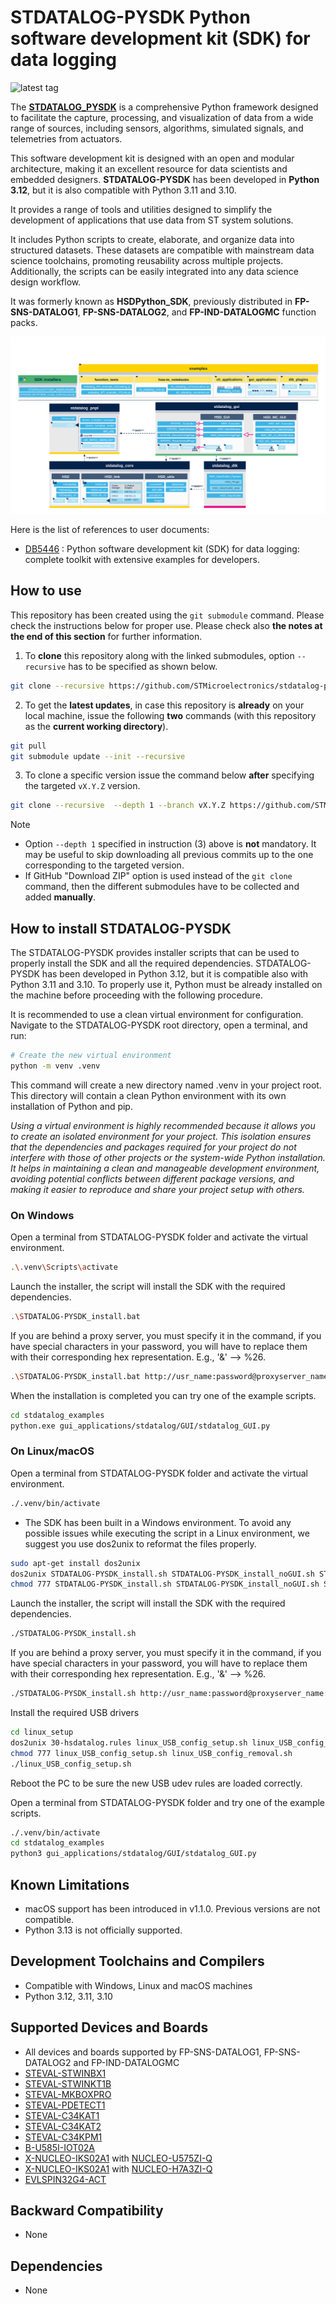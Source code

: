 # STDATALOG-PYSDK Python software development kit (SDK) for data logging

![latest tag](https://img.shields.io/github/v/tag/STMicroelectronics/stdatalog-pysdk.svg?color=brightgreen)

The **[STDATALOG_PYSDK](https://github.com/STMicroelectronics/stdatalog-pysdk)** is a comprehensive Python framework designed to
facilitate the capture, processing, and visualization of data from a wide range of
sources, including sensors, algorithms, simulated signals, and telemetries from
actuators.

This software development kit is designed with an open and modular architecture,
making it an excellent resource for data scientists and embedded designers.
**STDATALOG-PYSDK** has been developed in **Python 3.12**, but it is also compatible with Python 3.11 and 3.10.

It provides a range of tools and utilities designed to simplify the development of
applications that use data from ST system solutions.

It includes Python scripts to create, elaborate, and organize data into structured
datasets. These datasets are compatible with mainstream data science toolchains,
promoting reusability across multiple projects. Additionally, the scripts can be easily
integrated into any data science design workflow.

It was formerly known as **HSDPython_SDK**, previously distributed in **FP-SNS-DATALOG1**, **FP-SNS-DATALOG2**, and **FP-IND-DATALOGMC** function packs.

![](_htmresc/STDATALOG-PYSDK_Software_Architecture.svg)

Here is the list of references to user documents:

- [DB5446](https://www.st.com/resource/en/data_brief/stdatalog-pysdk.pdf) : Python software development kit (SDK) for data logging: complete toolkit with
extensive examples for developers.

## How to use

This repository has been created using the `git submodule` command. Please check the instructions below for proper use. Please check also **the notes at the end of this section** for further information.

1. To **clone** this repository along with the linked submodules, option `--recursive` has to be specified as shown below.

```bash
git clone --recursive https://github.com/STMicroelectronics/stdatalog-pysdk.git
```

2. To get the **latest updates**, in case this repository is **already** on your local machine, issue the following **two** commands (with this repository as the **current working directory**).

```bash
git pull
git submodule update --init --recursive
```

3. To clone a specific version issue the command below **after** specifying the targeted `vX.Y.Z` version.

```bash
git clone --recursive  --depth 1 --branch vX.Y.Z https://github.com/STMicroelectronics/stdatalog-pysdk.git
```

> [!NOTE]
> * Option `--depth 1` specified in instruction (3) above is **not** mandatory. It may be useful to skip downloading all previous commits up to the one corresponding to the targeted version.
> * If GitHub "Download ZIP" option is used instead of the `git clone` command, then the different submodules have to be collected and added **manually**.

## How to install STDATALOG-PYSDK 

The STDATALOG-PYSDK provides installer scripts that can be used to properly install the SDK and all the required dependencies.
STDATALOG-PYSDK has been developed in Python 3.12, but it is compatible also with Python 3.11 and 3.10.
To properly use it, Python must be already installed on the machine before proceeding with the following procedure.

It is recommended to use a clean virtual environment for configuration. Navigate to the STDATALOG-PYSDK root directory, open a 
terminal, and run:
```sh
# Create the new virtual environment
python -m venv .venv
```
This command will create a new directory named .venv in your project root. This directory will contain a clean Python environment 
with its own installation of Python and pip.

*Using a virtual environment is highly recommended because it allows you to create an isolated environment for your project. 
This isolation ensures that the dependencies and packages required for your project do not interfere with those of other projects 
or the system-wide Python installation. It helps in maintaining a clean and manageable development environment, avoiding potential 
conflicts between different package versions, and making it easier to reproduce and share your project setup with others.*

### On Windows

Open a terminal from STDATALOG-PYSDK folder and activate the virtual environment.
```sh
.\.venv\Scripts\activate
```
Launch the installer, the script will install the SDK with the required dependencies.
```sh
.\STDATALOG-PYSDK_install.bat
```
If you are behind a proxy server, you must specify it in the command, if you have special characters in your password, you will have to replace them with their corresponding hex representation. E.g., '&' --> %26.
```sh
.\STDATALOG-PYSDK_install.bat http://usr_name:password@proxyserver_name:port
```
When the installation is completed you can try one of the example scripts.
```sh
cd stdatalog_examples
python.exe gui_applications/stdatalog/GUI/stdatalog_GUI.py
```

### On Linux/macOS

Open a terminal from STDATALOG-PYSDK folder and activate the virtual environment.
```sh
./.venv/bin/activate
```
- The SDK has been built in a Windows environment. To avoid any possible issues while executing the script in a Linux environment, we suggest you use dos2unix to reformat the files properly.
```sh
sudo apt-get install dos2unix
dos2unix STDATALOG-PYSDK_install.sh STDATALOG-PYSDK_install_noGUI.sh STDATALOG-PYSDK_uninstall.sh
chmod 777 STDATALOG-PYSDK_install.sh STDATALOG-PYSDK_install_noGUI.sh STDATALOG-PYSDK_uninstall.sh
```

Launch the installer, the script will install the SDK with the required dependencies.
```sh
./STDATALOG-PYSDK_install.sh
```
If you are behind a proxy server, you must specify it in the command, if you have special characters in your password, you will have to replace them with their corresponding hex representation. E.g., '&' --> %26.
```sh
./STDATALOG-PYSDK_install.sh http://usr_name:password@proxyserver_name:port
```

Install the required USB drivers
```sh
cd linux_setup
dos2unix 30-hsdatalog.rules linux_USB_config_setup.sh linux_USB_config_removal.sh
chmod 777 linux_USB_config_setup.sh linux_USB_config_removal.sh
./linux_USB_config_setup.sh
```

Reboot the PC to be sure the new USB udev rules are loaded correctly.

Open a terminal from STDATALOG-PYSDK folder and try one of the example scripts.
```sh
./.venv/bin/activate
cd stdatalog_examples
python3 gui_applications/stdatalog/GUI/stdatalog_GUI.py
```

## Known Limitations

- macOS support has been introduced in v1.1.0. Previous versions are not compatible.
- Python 3.13 is not officially supported.

## Development Toolchains and Compilers

- Compatible with Windows, Linux and macOS machines
- Python 3.12, 3.11, 3.10

## Supported Devices and Boards

- All devices and boards supported by FP-SNS-DATALOG1, FP-SNS-DATALOG2 and FP-IND-DATALOGMC
- [STEVAL-STWINBX1](https://www.st.com/stwinbox)
- [STEVAL-STWINKT1B](https://www.st.com/stwin)
- [STEVAL-MKBOXPRO](https://www.st.com/sensortileboxpro)
- [STEVAL-PDETECT1](https://www.st.com/en/evaluation-tools/steval-pdetect1.html)
- [STEVAL-C34KAT1](https://www.st.com/en/evaluation-tools/steval-c34kat1.html)
- [STEVAL-C34KAT2](https://www.st.com/en/evaluation-tools/steval-c34kat2.html)
- [STEVAL-C34KPM1](https://www.st.com/en/evaluation-tools/steval-c34kpm1.html)
- [B-U585I-IOT02A](https://www.st.com/en/evaluation-tools/b-u585i-iot02a.html)
- [X-NUCLEO-IKS02A1](https://www.st.com/en/ecosystems/x-nucleo-iks02a1.html) with [NUCLEO-U575ZI-Q](https://www.st.com/en/evaluation-tools/nucleo-u575zi-q.html)
- [X-NUCLEO-IKS02A1](https://www.st.com/en/ecosystems/x-nucleo-iks02a1.html) with [NUCLEO-H7A3ZI-Q](https://www.st.com/en/evaluation-tools/nucleo-h7a3zi-q.html)
- [EVLSPIN32G4-ACT](https://www.st.com/en/evaluation-tools/evlspin32g4-act.html)

## Backward Compatibility

- None

## Dependencies

- None
